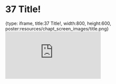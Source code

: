 # 37 Title!
 
{type: iframe, title:37 Title!, width:800, height:600, poster:resources/chapt_screen_images/title.png}
![](https://hutchdatascience.org/AI_for_Decision_Makers/no_toc/title.html)
 

 
